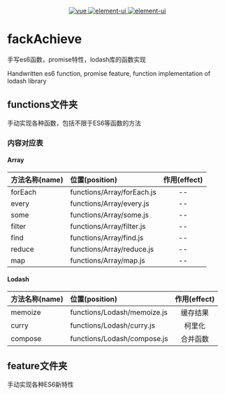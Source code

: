 
<p align="center">
  <a href="https://github.com/gzg1023/fackAchieve">
    <img src="https://img.shields.io/badge/手写-ES6-pink.svg" alt="vue">
  </a>
  <a href="https://github.com/gzg1023/fackAchieve">
    <img src="https://img.shields.io/badge/手写-Promise-blue.svg" alt="element-ui">
  </a>
  <a href="https://github.com/gzg1023/fackAchieve">
    <img src="https://img.shields.io/badge/模拟-lodash-green.svg" alt="element-ui">
  </a>
</p>

# fackAchieve

手写es6函数，promise特性，lodash库的函数实现

Handwritten es6 function, promise feature, function implementation of lodash library

## functions文件夹

手动实现各种函数，包括不限于ES6等函数的方法

### 内容对应表

#### Array

| 方法名称(name)|位置(position) | 作用(effect)   |
| :--------   | :----- | :----:  |
| forEach | functions/Array/forEach.js  | -- |
| every | functions/Array/every.js  | -- |
| some | functions/Array/some.js  | -- |
| filter | functions/Array/filter.js  | -- |
| find | functions/Array/find.js  | -- |
| reduce | functions/Array/reduce.js  | -- |
| map | functions/Array/map.js  | -- |
#### Lodash

| 方法名称(name)|位置(position) | 作用(effect)   |
| :--------   | :----- | :----:  |
| memoize | functions/Lodash/memoize.js  | 缓存结果 |
| curry | functions/Lodash/curry.js  | 柯里化 |
| compose | functions/Lodash/compose.js  | 合并函数 |
## feature文件夹

手动实现各种ES6新特性
